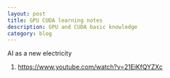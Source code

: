 ```yaml
---
layout: post
title: GPU CUDA learning notes
description: GPU and CUDA basic knowledge
category: blog
---
```


AI as a new electricity
1. https://www.youtube.com/watch?v=21EiKfQYZXc

[Shannonh]:    https://github.com/xhan-shannon "xhan-shannon"
